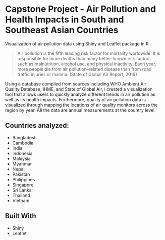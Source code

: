 # Capstone Project - Air Pollution and Health Impacts in South and Southeast Asian Countries

Visualization of air pollution data using Shiny and Leaflet package in R

> Air pollution is the fifth leading risk factor for mortality worldwide. It is responsible for more deaths than many better-known risk factors such as malnutrition, alcohol use, and physical inactivity. Each year, more people die from air pollution–related disease than from road traffic injuries or malaria. (State of Global Air Report, 2019)

Using a database compiled from sources including WHO Ambient Air Quality Database, IHME, and State of Global Air, I created a visualization tool that allows users to quickly analyze different trends in air pollution as well as its health impacts. Furthermore, quality of air pollution data is visualized through mapping the locations of air quality monitors across the region by year. All the data are annual measurements at the country level.

## Countries analyzed:

- Bangladesh
- Cambodia
- India
- Indonesia
- Malaysia
- Myanmar
- Nepal
- Pakistan
- Philippines
- Singapore
- Sri Lanka
- Thailand
- Vietnam

## Built With

* Shiny
* Leaflet